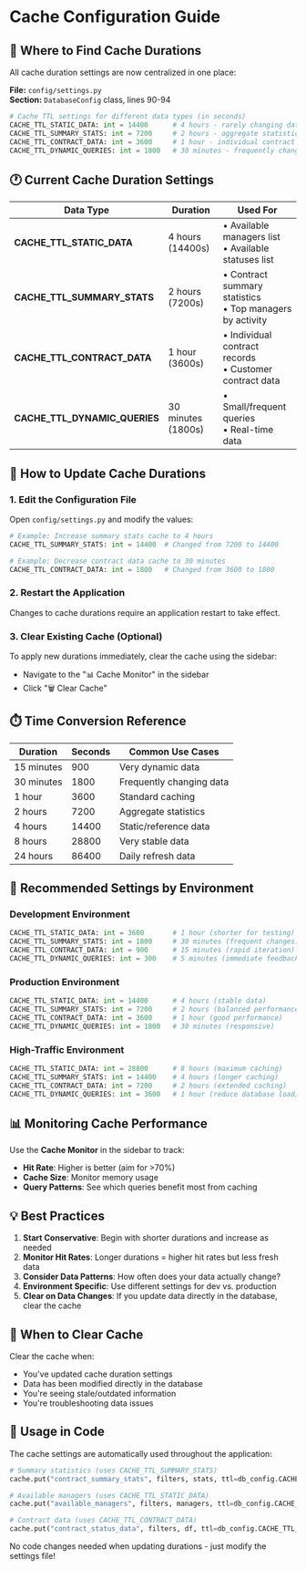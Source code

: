 # Cache Configuration Guide

## 📍 **Where to Find Cache Durations**

All cache duration settings are now centralized in one place:

**File:** `config/settings.py`  
**Section:** `DatabaseConfig` class, lines 90-94

```python
# Cache TTL settings for different data types (in seconds)
CACHE_TTL_STATIC_DATA: int = 14400      # 4 hours - rarely changing data (managers, statuses)
CACHE_TTL_SUMMARY_STATS: int = 7200     # 2 hours - aggregate statistics
CACHE_TTL_CONTRACT_DATA: int = 3600     # 1 hour - individual contract records
CACHE_TTL_DYNAMIC_QUERIES: int = 1800   # 30 minutes - frequently changing data
```

## 🕐 **Current Cache Duration Settings**

| Data Type | Duration | Used For |
|-----------|----------|----------|
| **CACHE_TTL_STATIC_DATA** | 4 hours (14400s) | • Available managers list<br>• Available statuses list |
| **CACHE_TTL_SUMMARY_STATS** | 2 hours (7200s) | • Contract summary statistics<br>• Top managers by activity |
| **CACHE_TTL_CONTRACT_DATA** | 1 hour (3600s) | • Individual contract records<br>• Customer contract data |
| **CACHE_TTL_DYNAMIC_QUERIES** | 30 minutes (1800s) | • Small/frequent queries<br>• Real-time data |

## 🔧 **How to Update Cache Durations**

### **1. Edit the Configuration File**
Open `config/settings.py` and modify the values:

```python
# Example: Increase summary stats cache to 4 hours
CACHE_TTL_SUMMARY_STATS: int = 14400  # Changed from 7200 to 14400

# Example: Decrease contract data cache to 30 minutes
CACHE_TTL_CONTRACT_DATA: int = 1800   # Changed from 3600 to 1800
```

### **2. Restart the Application**
Changes to cache durations require an application restart to take effect.

### **3. Clear Existing Cache (Optional)**
To apply new durations immediately, clear the cache using the sidebar:
- Navigate to the "📊 Cache Monitor" in the sidebar
- Click "🗑️ Clear Cache"

## ⏱️ **Time Conversion Reference**

| Duration | Seconds | Common Use Cases |
|----------|---------|------------------|
| 15 minutes | 900 | Very dynamic data |
| 30 minutes | 1800 | Frequently changing data |
| 1 hour | 3600 | Standard caching |
| 2 hours | 7200 | Aggregate statistics |
| 4 hours | 14400 | Static/reference data |
| 8 hours | 28800 | Very stable data |
| 24 hours | 86400 | Daily refresh data |

## 🎯 **Recommended Settings by Environment**

### **Development Environment**
```python
CACHE_TTL_STATIC_DATA: int = 3600       # 1 hour (shorter for testing)
CACHE_TTL_SUMMARY_STATS: int = 1800     # 30 minutes (frequent changes)
CACHE_TTL_CONTRACT_DATA: int = 900      # 15 minutes (rapid iteration)
CACHE_TTL_DYNAMIC_QUERIES: int = 300    # 5 minutes (immediate feedback)
```

### **Production Environment**
```python
CACHE_TTL_STATIC_DATA: int = 14400      # 4 hours (stable data)
CACHE_TTL_SUMMARY_STATS: int = 7200     # 2 hours (balanced performance)
CACHE_TTL_CONTRACT_DATA: int = 3600     # 1 hour (good performance)
CACHE_TTL_DYNAMIC_QUERIES: int = 1800   # 30 minutes (responsive)
```

### **High-Traffic Environment**
```python
CACHE_TTL_STATIC_DATA: int = 28800      # 8 hours (maximum caching)
CACHE_TTL_SUMMARY_STATS: int = 14400    # 4 hours (longer caching)
CACHE_TTL_CONTRACT_DATA: int = 7200     # 2 hours (extended caching)
CACHE_TTL_DYNAMIC_QUERIES: int = 3600   # 1 hour (reduce database load)
```

## 📊 **Monitoring Cache Performance**

Use the **Cache Monitor** in the sidebar to track:
- **Hit Rate**: Higher is better (aim for >70%)
- **Cache Size**: Monitor memory usage
- **Query Patterns**: See which queries benefit most from caching

## 💡 **Best Practices**

1. **Start Conservative**: Begin with shorter durations and increase as needed
2. **Monitor Hit Rates**: Longer durations = higher hit rates but less fresh data
3. **Consider Data Patterns**: How often does your data actually change?
4. **Environment Specific**: Use different settings for dev vs. production
5. **Clear on Data Changes**: If you update data directly in the database, clear the cache

## 🚨 **When to Clear Cache**

Clear the cache when:
- You've updated cache duration settings
- Data has been modified directly in the database
- You're seeing stale/outdated information
- You're troubleshooting data issues

## 📝 **Usage in Code**

The cache settings are automatically used throughout the application:

```python
# Summary statistics (uses CACHE_TTL_SUMMARY_STATS)
cache.put("contract_summary_stats", filters, stats, ttl=db_config.CACHE_TTL_SUMMARY_STATS)

# Available managers (uses CACHE_TTL_STATIC_DATA)
cache.put("available_managers", filters, managers, ttl=db_config.CACHE_TTL_STATIC_DATA)

# Contract data (uses CACHE_TTL_CONTRACT_DATA)
cache.put("contract_status_data", filters, df, ttl=db_config.CACHE_TTL_CONTRACT_DATA)
```

No code changes needed when updating durations - just modify the settings file!